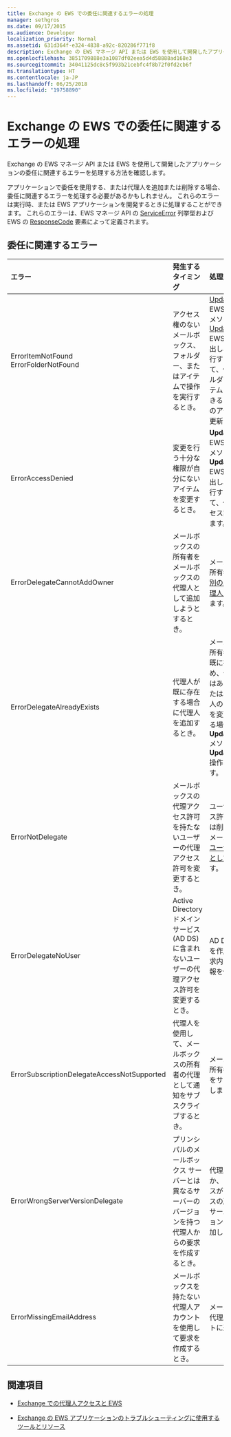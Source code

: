 ```yaml
---
title: Exchange の EWS での委任に関連するエラーの処理
manager: sethgros
ms.date: 09/17/2015
ms.audience: Developer
localization_priority: Normal
ms.assetid: 631d364f-e324-4838-a92c-820286f771f8
description: Exchange の EWS マネージ API または EWS を使用して開発したアプリケーションの委任に関連するエラーを処理する方法を確認します。
ms.openlocfilehash: 3851709888e3a1087df02eea5d4d58888ad168e3
ms.sourcegitcommit: 34041125dc8c5f993b21cebfc4f8b72f0fd2cb6f
ms.translationtype: HT
ms.contentlocale: ja-JP
ms.lasthandoff: 06/25/2018
ms.locfileid: "19758890"
---
```

# <a name="handling-delegation-related-errors-in-ews-in-exchange"></a>Exchange の EWS での委任に関連するエラーの処理

Exchange の EWS マネージ API または EWS を使用して開発したアプリケーションの委任に関連するエラーを処理する方法を確認します。
  
アプリケーションで委任を使用する、または代理人を追加または削除する場合、委任に関連するエラーを処理する必要があるかもしれません。 これらのエラーは実行時、または EWS アプリケーションを開発するときに処理することができます。 これらのエラーは、EWS マネージ API の [ServiceError](http://msdn.microsoft.com/ja-JP/library/microsoft.exchange.webservices.data.serviceerror%28v=exchg.80%29.aspx) 列挙型および EWS の [ResponseCode](http://msdn.microsoft.com/library/4b84d670-74c9-4d6d-84e7-f0a9f76f0d93%28Office.15%29.aspx) 要素によって定義されます。 
  
## <a name="delegation-related-errors"></a>委任に関連するエラー

|**エラー**|**発生するタイミング**|**処理方法**|
|:-----|:-----|:-----|
|ErrorItemNotFound  <br/> ErrorFolderNotFound  <br/> |アクセス権のないメールボックス、フォルダー、またはアイテムで操作を実行するとき。  <br/> |[UpdateDelegates](http://msdn.microsoft.com/ja-JP/library/microsoft.exchange.webservices.data.exchangeservice.updatedelegates%28v=exchg.80%29.aspx) EWS マネージ API メソッドまたは [UpdateDelegate](http://msdn.microsoft.com/library/03f618ac-ad1a-4772-9b81-c5bb0f12d6ab%28Office.15%29.aspx) EWS 操作を呼び出し、要求を再試行することによって、代理人がフォルダーまたはアイテムにアクセスできるように代理人のアクセス許可を更新します。  <br/> |
|ErrorAccessDenied  <br/> |変更を行う十分な権限が自分にないアイテムを変更するとき。  <br/> |**UpdateDelegate** EWS マネージ API メソッドまたは **UpdateDelegate** EWS 操作を呼び出し、要求を再試行することによって、代理人のアクセス許可を更新します。  <br/> |
|ErrorDelegateCannotAddOwner  <br/> |メールボックスの所有者をメールボックスの代理人として追加しようとするとき。  <br/> |メールボックスの所有者ではなく、[別のユーザーを代理人として追加](how-to-add-and-remove-delegates-by-using-ews-in-exchange.md)します。  <br/> |
|ErrorDelegateAlreadyExists  <br/> |代理人が既に存在する場合に代理人を追加するとき。  <br/> |メールボックスの所有者の代理人が既に存在するため、何もする必要はありません。 または、既存の代理人のアクセス許可を変更しようとする場合は、**UpdateDelegates** メソッドまたは **UpdateDelegate** 操作を使用します。  <br/> |
|ErrorNotDelegate  <br/> |メールボックスの代理アクセス許可を持たないユーザーの代理アクセス許可を変更するとき。  <br/> |ユーザーのアクセス許可を更新または削除する前に、メールボックスの[ユーザーを代理人として追加](how-to-add-and-remove-delegates-by-using-ews-in-exchange.md)します。  <br/> |
|ErrorDelegateNoUser  <br/> |Active Directory ドメイン サービス (AD DS) に含まれないユーザーの代理アクセス許可を変更するとき。  <br/> |AD DS にユーザーを作成するか、要求内の代理人の情報を修正します。  <br/> |
|ErrorSubscriptionDelegateAccessNotSupported  <br/> |代理人を使用して、メールボックスの所有者の代理として通知をサブスクライブするとき。  <br/> |メールボックスの所有者として通知をサブスクライブします。  <br/> |
|ErrorWrongServerVersionDelegate  <br/> |プリンシパルのメールボックス サーバーとは異なるサーバーのバージョンを持つ代理人からの要求を作成するとき。  <br/> |代理人を使用するか、メールボックスがメールボックスの所有者と同じサーバーのバージョンの代理人を追加します。  <br/> |
|ErrorMissingEmailAddress  <br/> |メールボックスを持たない代理人アカウントを使用して要求を作成するとき。  <br/> |メールボックスを代理人のアカウントに追加します。  <br/> |
   
## <a name="see-also"></a>関連項目


- [Exchange での代理人アクセスと EWS](delegate-access-and-ews-in-exchange.md)
    
- [Exchange の EWS アプリケーションのトラブルシューティングに使用するツールとリソース](tools-and-resources-for-troubleshooting-ews-applications-for-exchange.md)
    

